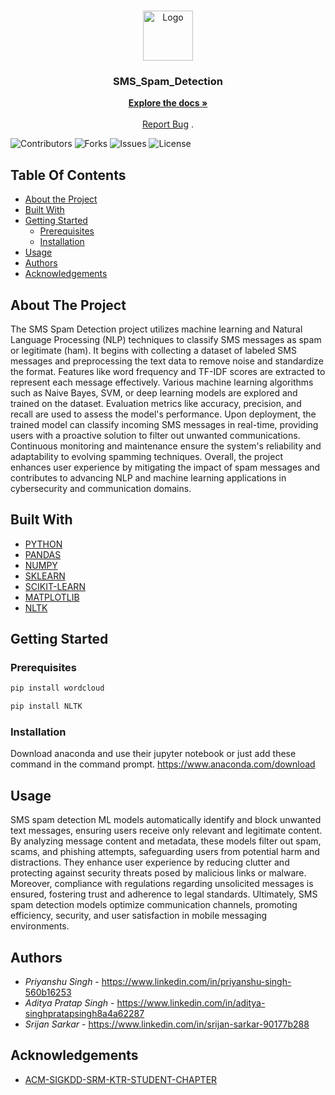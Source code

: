 <br/>
<p align="center">
  <a href="https://github.com/Priyanshusingh0818/SMS_Spam_Detection_ACM">
    <img src="https://camo.githubusercontent.com/dba0df27ff51ee5e3f50bf0207a83eb21e5017f0c42789b2aa79124d536556d3/68747470733a2f2f73726d7369676b646474657374696e672e76657263656c2e6170702f7374617469632f6d656469612f73726d7369676b64642e32336632353231643931333366316131303536662e706e67" alt="Logo" width="80" height="80">
  </a>

  <h3 align="center">SMS_Spam_Detection</h3>

  <p align="center">
    <a href="https://github.com/Priyanshusingh0818/SMS_Spam_Detection_ACM"><strong>Explore the docs »</strong></a>
    <br/>
    <br/>
    <a href="https://github.com/Priyanshusingh0818/SMS_Spam_Detection_ACM/issues">Report Bug</a>
    .
  </p>
</p>

![Contributors](https://img.shields.io/github/contributors/Priyanshusingh0818/SMS_Spam_Detection_ACM?color=dark-green) ![Forks](https://img.shields.io/github/forks/Priyanshusingh0818/SMS_Spam_Detection_ACM?style=social) ![Issues](https://img.shields.io/github/issues/Priyanshusingh0818/SMS_Spam_Detection_ACM) ![License](https://img.shields.io/github/license/Priyanshusingh0818/SMS_Spam_Detection_ACM) 

## Table Of Contents

* [About the Project](#about-the-project)
* [Built With](#built-with)
* [Getting Started](#getting-started)
  * [Prerequisites](#prerequisites)
  * [Installation](#installation)
* [Usage](#usage)
* [Authors](#authors)
* [Acknowledgements](#acknowledgements)

## About The Project

The SMS Spam Detection project utilizes machine learning and Natural Language Processing (NLP) techniques to classify SMS messages as spam or legitimate (ham). It begins with collecting a dataset of labeled SMS messages and preprocessing the text data to remove noise and standardize the format. Features like word frequency and TF-IDF scores are extracted to represent each message effectively. Various machine learning algorithms such as Naive Bayes, SVM, or deep learning models are explored and trained on the dataset. Evaluation metrics like accuracy, precision, and recall are used to assess the model's performance. Upon deployment, the trained model can classify incoming SMS messages in real-time, providing users with a proactive solution to filter out unwanted communications. Continuous monitoring and maintenance ensure the system's reliability and adaptability to evolving spamming techniques. Overall, the project enhances user experience by mitigating the impact of spam messages and contributes to advancing NLP and machine learning applications in cybersecurity and communication domains.

## Built With



* [PYTHON]()
* [PANDAS]()
* [NUMPY]()
* [SKLEARN]()
* [SCIKIT-LEARN]()
* [MATPLOTLIB]()
* [NLTK]()

## Getting Started


### Prerequisites

```bash
pip install wordcloud
```

```bash
pip install NLTK
```


### Installation

Download anaconda and use their jupyter notebook or just add these command in the command prompt. https://www.anaconda.com/download

## Usage

SMS spam detection ML models automatically identify and block unwanted text messages, ensuring users receive only relevant and legitimate content. By analyzing message content and metadata, these models filter out spam, scams, and phishing attempts, safeguarding users from potential harm and distractions. They enhance user experience by reducing clutter and protecting against security threats posed by malicious links or malware. Moreover, compliance with regulations regarding unsolicited messages is ensured, fostering trust and adherence to legal standards. Ultimately, SMS spam detection models optimize communication channels, promoting efficiency, security, and user satisfaction in mobile messaging environments.

## Authors

* *Priyanshu Singh* - https://www.linkedin.com/in/priyanshu-singh-560b16253
* *Aditya Pratap Singh* - https://www.linkedin.com/in/aditya-singhpratapsingh8a4a62287
* *Srijan Sarkar* - https://www.linkedin.com/in/srijan-sarkar-90177b288

## Acknowledgements

* [ACM-SIGKDD-SRM-KTR-STUDENT-CHAPTER ](https://github.com/ACM-SIGKDD-SRM-KTR-STUDENT-CHAPTER)